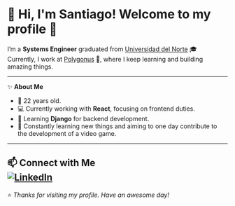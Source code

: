 # 👋 Hi, I'm Santiago! Welcome to my profile 🚀  

I’m a **Systems Engineer** graduated from [Universidad del Norte](https://www.uninorte.edu.co/) 🎓  
Currently, I work at [Polygonus](https://www.polygon.us) 💼, where I keep learning and building amazing things.  

---

✨ **About Me**  
- 🎂 22 years old.  
- 💻 Currently working with **React**, focusing on frontend duties.  
- 🐍 Learning **Django** for backend development.  
- 🌱 Constantly learning new things and aiming to one day contribute to the development of a video game.

---

📫 **Connect with Me**  
[![LinkedIn](https://img.shields.io/badge/LinkedIn-Profile-blue?style=flat&logo=linkedin)]([https://www.linkedin.com/](https://www.linkedin.com/in/santiago-cardona-julio-b4932a2ba))  
---
⭐️ _Thanks for visiting my profile. Have an awesome day!_
